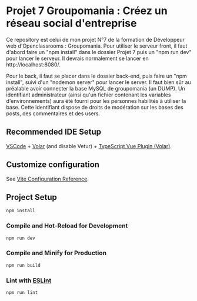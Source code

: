 # Projet 7 Groupomania : Créez un réseau social d'entreprise

Ce repository est celui de mon projet N°7 de la formation de Développeur web d'Openclassrooms : Groupomania.
Pour utiliser le serveur front, il faut d'abord faire un "npm install" dans le dossier Projet 7
puis un "npm run dev" pour lancer le serveur. Il devrais normalement se lancer en http://localhost:8080/.

Pour le back, il faut se placer dans le dossier back-end, puis faire un "npm install", suivi d'un "nodemon server" pour lancer le server. Il faut bien sûr au préalable avoir connecter la base MySQL de groupomania (un DUMP). Un identifiant administrateur (ainsi qu'un fichier contenant les variables d'environnements) aura été fourni pour les personnes habilités à utiliser la base. Cette identifiant dispose de droits de modération sur les bases des posts, des commentaires et des users.

## Recommended IDE Setup

[VSCode](https://code.visualstudio.com/) + [Volar](https://marketplace.visualstudio.com/items?itemName=johnsoncodehk.volar) (and disable Vetur) + [TypeScript Vue Plugin (Volar)](https://marketplace.visualstudio.com/items?itemName=johnsoncodehk.vscode-typescript-vue-plugin).

## Customize configuration

See [Vite Configuration Reference](https://vitejs.dev/config/).

## Project Setup

```sh
npm install
```

### Compile and Hot-Reload for Development

```sh
npm run dev
```

### Compile and Minify for Production

```sh
npm run build
```

### Lint with [ESLint](https://eslint.org/)

```sh
npm run lint
```
